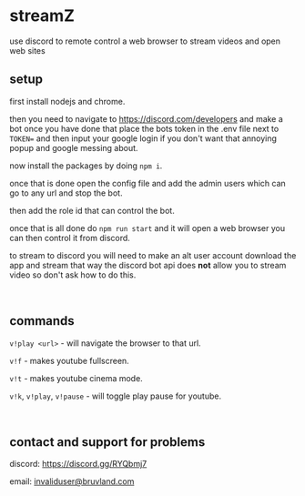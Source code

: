 # streamZ

use discord to remote control a web browser to stream videos and open web sites

## setup

first install nodejs and chrome.  

then you need to navigate to https://discord.com/developers and make a bot once you have done that place the bots token in the .env file next to `TOKEN=` and then input your google login if you don't want that annoying popup and google messing about.


now install the packages by doing `npm i`.


once that is done open the config file and add the admin users which can go to any url and stop the bot.

then add the role id that can control the bot.

once that is all done do `npm run start` and it will open a web browser you can then control it from discord.

to stream to discord you will need to make an alt user account download the app and stream that way the discord bot api does **not** allow you to stream video so don't ask how to do this.

<br>  

## commands

`v!play <url>` - will navigate the browser to that url.

`v!f` - makes youtube fullscreen.

`v!t` - makes youtube cinema mode.

`v!k`, `v!play`, `v!pause` - will toggle play pause for youtube.

<br>

## contact and support for problems

discord: https://discord.gg/RYQbmj7

email: invaliduser@bruvland.com